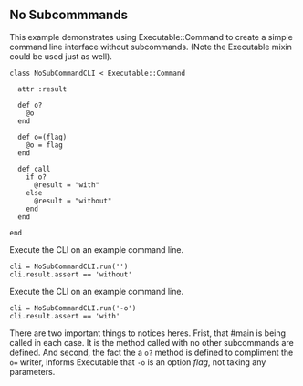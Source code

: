 ## No Subcommmands

This example demonstrates using Executable::Command to create a simple command line
interface without subcommands. (Note the Executable mixin could be used just
as well).

    class NoSubCommandCLI < Executable::Command

      attr :result

      def o?
        @o
      end

      def o=(flag)
        @o = flag
      end

      def call
        if o?
          @result = "with"
        else
          @result = "without"
        end
      end

    end

Execute the CLI on an example command line.

    cli = NoSubCommandCLI.run('')
    cli.result.assert == 'without'

Execute the CLI on an example command line.

    cli = NoSubCommandCLI.run('-o')
    cli.result.assert == 'with'

There are two important things to notices heres. Frist, that #main is being
called in each case. It is the method called with no other subcommands are
defined. And second, the fact the a `o?` method is defined to compliment the
`o=` writer, informs Executable that `-o` is an option _flag_, not taking
any parameters.

